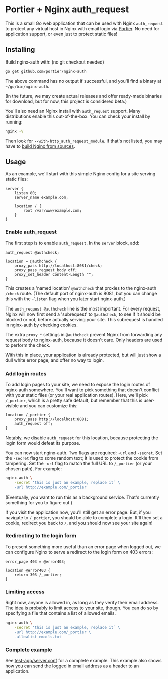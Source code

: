 # Portier + Nginx auth_request

This is a small Go web application that can be used with Nginx `auth_request`
to protect any virtual host in Nginx with email login via [Portier]. No need
for application support, or even just to protect static files!

[portier]: http://portier.io

## Installing

Build nginx-auth with: (no git checkout needed)

```sh
go get github.com/portier/nginx-auth
```

The above command has no output if successful, and you'll find a binary at
`~/go/bin/nginx-auth`.

(In the future, we may create actual releases and offer ready-made binaries for
download, but for now, this project is considered beta.)

You'll also need an Nginx install with `auth_request` support. Many
distributions enable this out-of-the-box. You can check your install by
running:

```sh
nginx -V
```

Then look for `--with-http_auth_request_module`. If that's not listed, you may
have to [build Nginx from sources](https://nginx.org/en/docs/configure.html).

## Usage

As an example, we'll start with this simple Nginx config for a site serving
static files:

```nginx
server {
	listen 80;
	server_name example.com;

	location / {
		root /var/www/example.com;
	}
}
```

### Enable auth_request

The first step is to enable `auth_request`. In the `server` block, add:

```nginx
auth_request @authcheck;

location = @authcheck {
	proxy_pass http://localhost:8081/check;
	proxy_pass_request_body off;
	proxy_set_header Content-Length "";
}
```

This creates a 'named location' `@authcheck` that proxies to the nginx-auth
`/check` route. (The default port of nginx-auth is 8081, but you can change
this with the `-listen` flag when you later start nginx-auth.)

The `auth_request @authcheck` line is the most important. For every request,
Nginx will now first send a 'subrequest' to `@authcheck`, to see if it should
be blocked or not, before actually serving your site. This subrequest is
handled in nginx-auth by checking cookies.

The extra `proxy_*` settings in `@authcheck` prevent Nginx from forwarding any
request body to nginx-auth, because it doesn't care. Only headers are used to
perform the check.

With this in place, your application is already protected, but will just show a
dull white error page, and offer no way to login.

### Add login routes

To add login pages to your site, we need to expose the login routes of
nginx-auth somewhere. You'll want to pick something that doesn't conflict with
your static files (or your real application routes). Here, we'll pick
`/_portier`, which is a pretty safe default, but remember that this is
user-visible and you can customize this:

```nginx
location /_portier {
	proxy_pass http://localhost:8081;
	auth_request off;
}
```

Notably, we disable `auth_request` for this location, because protecting the
login form would defeat its purpose.

You can now start nginx-auth. Two flags are required: `-url` and `-secret`. Set
the `-secret` flag to some random text; it is used to protect the cookie from
tampering. Set the `-url` flag to match the full URL to `/_portier` (or your
chosen path). For example:

```sh
nginx-auth \
	-secret 'this is just an example, replace it` \
	-url http://example.com/_portier
```

(Eventually, you want to run this as a background service. That's currently
something for you to figure out.)

If you visit the application now, you'll still get an error page. But, if you
navigate to `/_portier`, you should be able to complete a login. It'll then set
a cookie, redirect you back to `/`, and you should now see your site again!

### Redirecting to the login form

To present something more useful than an error page when logged out, we can
configure Nginx to serve a redirect to the login form on 403 errors:

```nginx
error_page 403 = @error403;

location @error403 {
	return 303 /_portier;
}
```

### Limiting access

Right now, anyone is allowed in, as long as they verify their email address.
The idea is probably to limit access to your site, though. You can do so by
specifying a file that contains a list of allowed emails.

```sh
nginx-auth \
	-secret 'this is just an example, replace it` \
	-url http://example.com/_portier \
	-allowlist emails.txt
```

### Complete example

See [test-app/server.conf](./test-app/server.conf) for a complete example. This
example also shows how you can send the logged in email address as a header to
an application.
